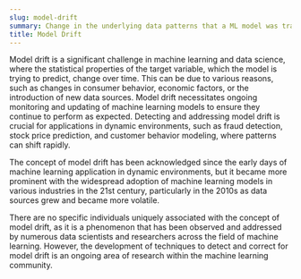 ```yaml
---
slug: model-drift
summary: Change in the underlying data patterns that a ML model was trained on, leading to a decrease in the model's accuracy and effectiveness over time.
title: Model Drift
---
```


Model drift is a significant challenge in machine learning and data science, where the statistical properties of the target variable, which the model is trying to predict, change over time. This can be due to various reasons, such as changes in consumer behavior, economic factors, or the introduction of new data sources. Model drift necessitates ongoing monitoring and updating of machine learning models to ensure they continue to perform as expected. Detecting and addressing model drift is crucial for applications in dynamic environments, such as fraud detection, stock price prediction, and customer behavior modeling, where patterns can shift rapidly.

The concept of model drift has been acknowledged since the early days of machine learning application in dynamic environments, but it became more prominent with the widespread adoption of machine learning models in various industries in the 21st century, particularly in the 2010s as data sources grew and became more volatile.

There are no specific individuals uniquely associated with the concept of model drift, as it is a phenomenon that has been observed and addressed by numerous data scientists and researchers across the field of machine learning. However, the development of techniques to detect and correct for model drift is an ongoing area of research within the machine learning community.
